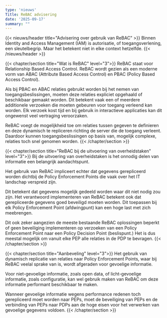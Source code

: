 ```yaml
---
type: 'nieuws'
Title: ReBAC advisering
date: '2025-09-17'
summary: ""
---
```


{{< nieuws/header title="Advisering over gebruik van ReBAC" >}}
Binnen Identity and Access Management (IAM) is autorisatie, of toegangsverlening, een sleutelbegrip. Maar het betekent niet in elke context hetzelfde. 
{{< /nieuws/header >}}

{{< chapter/section title="Wat is ReBAC" level="3">}}
ReBAC staat voor Relationship Based Access Control. ReBAC wordt gezien als een moderne vorm van ABAC (Attribute Based Access Control) en PBAC (Policy Based Access Control).


Als bij PBAC en ABAC relaties gebruikt worden bij het nemen van toegangsbeslissingen, moeten deze relaties expliciet opgehaald of beschikbaar gemaakt worden. Dit betekent vaak een of meerdere additionele verzoeken die moeten gebeuren voor toegang verleend kan worden. Elk verzoek kost tijd en bij gebruik in interactieve applicaties kan dit ongewenst veel vertraging veroorzaken.

ReBAC voegt de mogelijkheid toe om relaties tussen gegeven te definieren en deze dynamisch te repliceren richting de server die de toegang verleent. Daardoor kunnen toegangsbeslissingen op basis van, mogelijk complexe, relaties toch snel genomen worden.
{{< /chapter/section >}}

{{< chapter/section title="ReBAC bij de uitvoering van overheidstaken" level="3">}}
Bij de uitvoering van overheidstaken is het onnodig delen van informatie een belangrijk aandachtspunt.

Het gebruik van ReBAC impliceert echter dat gegevens gerepliceerd worden dichtbij de Policy Enforcement Points die vaak over het IT landschap verspreid zijn.

Dit betekent dat gegevens mogelijk gedeeld worden waar dit niet nodig zou zijn. Het verantwoord implementeren van ReBAC betekent ook dat gerepliceerde gegevens goed beveiligd moeten worden. Dit toepassen bij elk Policy Enforcement Point (afdwingpunt) kan een hoge last met zich meebrengen. 

Dit ook zeker aangezien de meeste bestaande ReBAC oplossingen beperkt of geen beveiliging implementeren op verzoeken van een Policy Enforcement Point naar een Policy Decision Point (beslispunt.) Het is dus meestal mogelijk om vanuit elke PEP alle relaties in de PDP te bevragen. 
{{< /chapter/section >}}

{{< chapter/section title="Aanbeveling" level="3">}}
Het gebruik van dynamisch replicatie van relaties naar Policy Enforcement Points, waar bij ReBAC veelal sprake van is, wordt afgeraden voor gevoelige informatie.

Voor niet-gevoelige informatie, zoals open data, of licht-gevoelige informatie, zoals  configuratie, kan wel gebruik maken van ReBAC om deze informatie performant beschikbaar te maken.

Wanneer gevoelige informatie wegens performance redenen toch gerepliceerd moet worden naar PEPs, moet de beveiliging van PEPs en de verbinding van PEPs naar PDPs aan de hoge eisen voor het verwerken van gevoelige gegevens voldoen.
{{< /chapter/section >}}